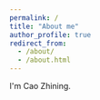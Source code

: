 ```yaml
---
permalink: /
title: "About me"
author_profile: true
redirect_from: 
  - /about/
  - /about.html
---
```


I'm Cao Zhining.
